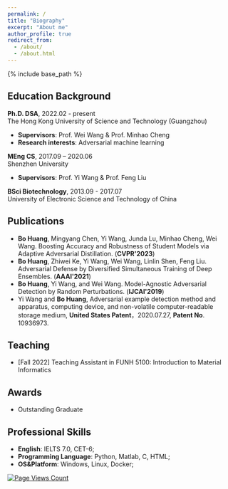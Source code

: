 ```yaml
---
permalink: /
title: "Biography"
excerpt: "About me"
author_profile: true
redirect_from: 
  - /about/
  - /about.html
---
```

{% include base_path %}

## Education Background
**Ph.D. DSA**, 2022.02 - present <br/> 
The Hong Kong University of Science and Technology (Guangzhou)
  * **Supervisors**: Prof. Wei Wang & Prof. Minhao Cheng
  * **Research interests**: Adversarial machine learning

**MEng CS**, 2017.09 – 2020.06 <br/> 
Shenzhen University
  * **Supervisors**: Prof. Yi Wang & Prof. Feng Liu

**BSci Biotechnology**, 2013.09 - 2017.07 <br/> 
University of Electronic Science and Technology of China

## Publications
- **Bo Huang**, Mingyang Chen, Yi Wang, Junda Lu, Minhao Cheng, Wei Wang. Boosting Accuracy and Robustness of Student Models via Adaptive Adversarial Distillation. (**CVPR'2023**)
- **Bo Huang**, Zhiwei Ke, Yi Wang, Wei Wang, Linlin Shen, Feng Liu. Adversarial Defense by Diversified Simultaneous Training of Deep Ensembles. (**AAAI'2021**)
- **Bo Huang**, Yi Wang, and Wei Wang. Model-Agnostic Adversarial Detection by Random Perturbations. (**IJCAI'2019**)
- Yi Wang and **Bo Huang**, Adversarial example detection method and apparatus, computing device, and non-volatile computer-readable storage medium, **United States Patent**，2020.07.27, **Patent No**. 10936973.

## Teaching
* [Fall 2022] Teaching Assistant in FUNH 5100:  Introduction to Material Informatics

## Awards
* Outstanding Graduate

## Professional Skills
* **English**: IELTS 7.0, CET-6;
* **Programming Language**: Python, Matlab, C, HTML;
* **OS&Platform**: Windows, Linux, Docker;

[![Page Views Count](https://badges.toozhao.com/badges/01GFX6CS5SF3HNS3SVCS5QHFZP/blue.svg)](https://badges.toozhao.com/stats/01GFX6CS5SF3HNS3SVCS5QHFZP "Get your own page views count badge on badges.toozhao.com")

